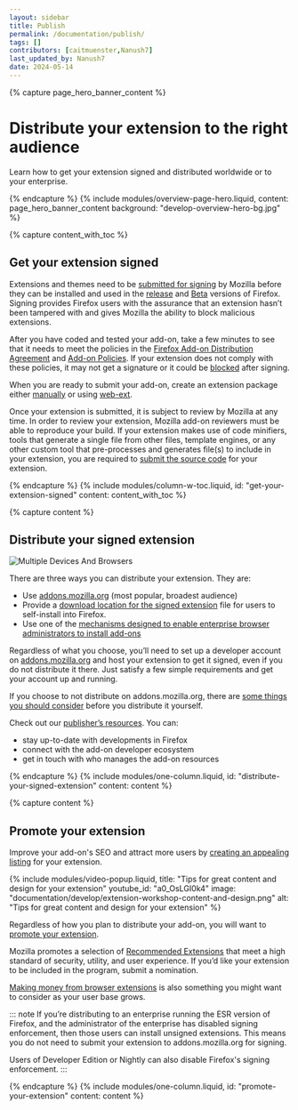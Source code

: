 ```yaml
---
layout: sidebar
title: Publish
permalink: /documentation/publish/
tags: []
contributors: [caitmuenster,Nanush7]
last_updated_by: Nanush7
date: 2024-05-14 
---
```


<!-- Overview Page Hero Banner -->

{% capture page_hero_banner_content %}

# Distribute your extension to the right audience

Learn how to get your extension signed and distributed worldwide or to your enterprise.

{% endcapture %}
{% include modules/overview-page-hero.liquid,
	content: page_hero_banner_content
	background: "develop-overview-hero-bg.jpg"
%}

<!-- END: Overview Page Hero Banner -->

<!-- Content with Table of Contents Module -->

{% capture content_with_toc %}

## Get your extension signed

Extensions and themes need to be [submitted for signing](/documentation/publish/signing-and-distribution-overview/) by Mozilla before they can be installed and used in the [release](https://www.mozilla.org/firefox/) and [Beta](https://www.mozilla.org/firefox/channel/desktop/) versions of Firefox. Signing provides Firefox users with the assurance that an extension hasn’t been tampered with and gives Mozilla the ability to block malicious extensions. 

After you have coded and tested your add-on, take a few minutes to see that it needs to meet the policies in the [Firefox Add-on Distribution Agreement](/documentation/publish/firefox-add-on-distribution-agreement/) and [Add-on Policies](/documentation/publish/add-on-policies/). If your extension does not comply with these policies, it may not get a signature or it could be [blocked](/documentation/publish/add-ons-blocking-process/) after signing.

When you are ready to submit your add-on, create an extension package either [manually](/documentation/publish/package-your-extension/) or using [web-ext](/documentation/develop/getting-started-with-web-ext/).

Once your extension is submitted, it is subject to review by Mozilla at any time. In order to review your extension, Mozilla add-on reviewers must be able to reproduce your build. If your extension makes use of code minifiers, tools that generate a single file from other files, template engines, or any other custom tool that pre-processes and generates file(s) to include in your extension, you are required to [submit the source code](/documentation/publish/source-code-submission/) for your extension.

{% endcapture %}
{% include modules/column-w-toc.liquid,
	id: "get-your-extension-signed"
	content: content_with_toc
%}

<!-- END: Content with Table of Contents -->

<!-- Single Column Body Module -->

{% capture content %}

## Distribute your signed extension

![Multiple Devices And Browsers](/assets/img/documentation/develop/MultipleDevicesAndBrowsers_fullwidth.png)

There are three ways you can distribute your extension. They are:

- Use [addons.mozilla.org](https://developer.mozilla.org/docs/Mozilla/Add-ons/Distribution/Submitting_an_add-on) (most popular, broadest audience)
- Provide a [download location for the signed extension](/documentation/publish/self-distribution/) file for users to self-install into Firefox.
- Use one of the [mechanisms designed to enable enterprise browser administrators to install add-ons](/documentation/enterprise/enterprise-distribution/)

Regardless of what you choose, you’ll need to set up a developer account on [addons.mozilla.org](https://addons.mozilla.org) and host your extension to get it signed, even if you do not distribute it there. Just satisfy a few simple requirements and get your account up and running.

If you choose to not distribute on addons.mozilla.org, there are [some things you should consider](/documentation/publish/self-distribution/) before you distribute it yourself.

Check out our [publisher’s resources](/documentation/manage/resources-for-publishers/). You can:

- stay up-to-date with developments in Firefox
- connect with the add-on developer ecosystem
- get in touch with who manages the add-on resources

{% endcapture %}
{% include modules/one-column.liquid,
	id: "distribute-your-signed-extension"
	content: content
%}

<!-- END: Single Column Body Module -->

<!-- Single Column Body Module -->

{% capture content %}

## Promote your extension

Improve your add-on's SEO and attract more users by [creating an appealing listing](/documentation/develop/create-an-appealing-listing/) for your extension.

<!-- Video Popup Thumbnail -->

{% include modules/video-popup.liquid,
	title: "Tips for great content and design for your extension"
	youtube_id: "a0_OsLGI0k4"
	image: "documentation/develop/extension-workshop-content-and-design.png"
	alt: "Tips for great content and design for your extension"
%}

<!-- END: Video Popup Thumbnail -->

Regardless of how you plan to distribute your add-on, you will want to [promote your extension](/documentation/publish/promoting-your-extension/).

Mozilla promotes a selection of [Recommended Extensions](/documentation/publish/recommended-extensions/) that meet a high standard of security, utility, and user experience. If you’d like your extension to be included in the program, submit a nomination.

[Making money from browser extensions](/documentation/publish/make-money-from-browser-extensions/) is also something you might want to consider as your user base grows.

::: note
If you’re distributing to an enterprise running the ESR version of Firefox, and the administrator of the enterprise has disabled signing enforcement, then those users can install unsigned extensions. This means you do not need to submit your extension to addons.mozilla.org for signing.

Users of Developer Edition or Nightly can also disable Firefox's signing enforcement.
:::

{% endcapture %}
{% include modules/one-column.liquid,
	id: "promote-your-extension"
	content: content
%}

<!-- END: Single Column Body Module -->

